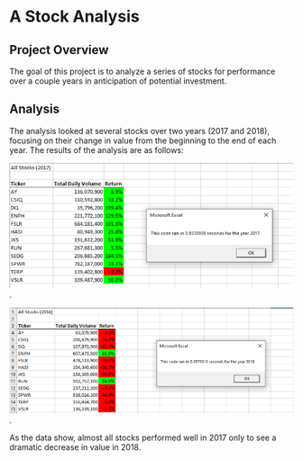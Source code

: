 # A Stock Analysis

## Project Overview

The goal of this project is to analyze a series of stocks for performance over a couple years in anticipation of potential investment.

## Analysis

The analysis looked at several stocks over two years (2017 and 2018), focusing on their change in value from the beginning to the end of each year. The results of the analysis are as follows: 

![VBA_Challenge_2017](VBA_Challenge_2017.png).

![VBA_Challenge_2018](VBA_Challenge_2018.png).

As the data show, almost all stocks performed well in 2017 only to see a dramatic decrease in value in 2018.
